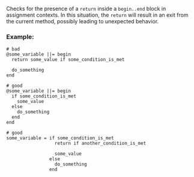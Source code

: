 Checks for the presence of a `return` inside a `begin..end` block
in assignment contexts.
In this situation, the `return` will result in an exit from the current
method, possibly leading to unexpected behavior.

### Example:

    # bad
    @some_variable ||= begin
      return some_value if some_condition_is_met

      do_something
    end

    # good
    @some_variable ||= begin
      if some_condition_is_met
        some_value
      else
        do_something
      end
    end

    # good
    some_variable = if some_condition_is_met
                      return if another_condition_is_met

                      some_value
                    else
                      do_something
                    end
